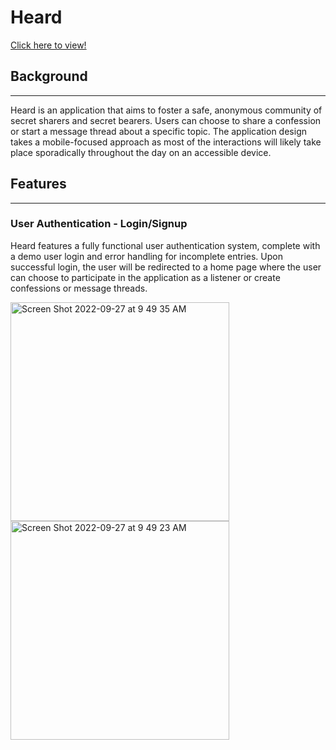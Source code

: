 # Heard

[Click here to view!](https://heard--app.herokuapp.com/)

## Background
--- 
Heard is an application that aims to foster a safe, anonymous community of secret sharers and secret bearers. Users can choose to share a confession or start a message thread about a specific topic. The application design takes a mobile-focused approach as most of the interactions will likely take place sporadically throughout the day on an accessible device. 


## Features 
---
### User Authentication - Login/Signup 

Heard features a fully functional user authentication system, complete with a demo user login and error handling for incomplete entries. Upon successful login, the user will be redirected to a home page where the user can choose to participate in the application as a listener or create confessions or message threads. 


<img width="350" alt="Screen Shot 2022-09-27 at 9 49 35 AM" src="https://user-images.githubusercontent.com/107089418/192587576-aad07c04-440e-4291-93d8-8454974fc00a.png"><img width="350" alt="Screen Shot 2022-09-27 at 9 49 23 AM" src="https://user-images.githubusercontent.com/107089418/192587580-7cb3dd42-b8f9-4626-9483-f76ade558ce6.png">
